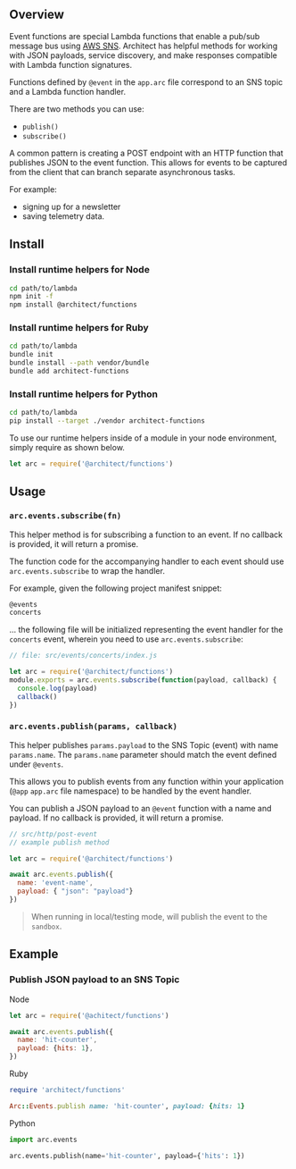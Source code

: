 ## Overview

Event functions are special Lambda functions that enable a pub/sub message bus using [AWS SNS](https://aws.amazon.com/sns/). Architect has helpful methods for working with JSON payloads, service discovery, and make responses compatible with Lambda function signatures.

Functions defined by `@event` in the `app.arc` file correspond to an SNS topic and a Lambda function handler. 

There are two methods you can use: 

- `publish()`  
- `subscribe()`

A common pattern is creating a POST endpoint with an HTTP function that publishes JSON to the event function. This allows for events to be captured from the client that can branch separate asynchronous tasks. 

For example: 

- signing up for a newsletter  
- saving telemetry data.

## Install

### Install runtime helpers for Node

```bash
cd path/to/lambda
npm init -f
npm install @architect/functions
```

### Install runtime helpers for Ruby

```bash
cd path/to/lambda
bundle init
bundle install --path vendor/bundle
bundle add architect-functions
```

### Install runtime helpers for Python

```bash
cd path/to/lambda
pip install --target ./vendor architect-functions
```

To use our runtime helpers inside of a module in your node environment, simply require as shown below.

```js
let arc = require('@architect/functions')
```

## Usage

### `arc.events.subscribe(fn)`

This helper method is for subscribing a function to an event. If no callback is provided, it will return a promise.  

The function code for the accompanying handler to each event should use `arc.events.subscribe` to wrap the handler. 

For example, given the following project manifest snippet:

```bash
@events
concerts
```

... the following file will be initialized representing the event handler for the `concerts` event, wherein you need to use `arc.events.subscribe`:

```js
// file: src/events/concerts/index.js

let arc = require('@architect/functions')
module.exports = arc.events.subscribe(function(payload, callback) {
  console.log(payload)
  callback()
})
```


### `arc.events.publish(params, callback)`

This helper publishes `params.payload` to the SNS Topic (event) with name `params.name`. The `params.name` parameter should match the event defined under `@events`. 

This allows you to publish events from any function within your application (`@app` `app.arc` file namespace) to be handled by the event handler.

You can publish a JSON payload to an `@event` function with a name and payload. If no callback is provided, it will return a promise.

```js
// src/http/post-event 
// example publish method

let arc = require('@architect/functions')

await arc.events.publish({
  name: 'event-name',
  payload: { "json": "payload"}
})
```

> When running in local/testing mode, will publish the event to the `sandbox`.

## Example

### Publish JSON payload to an SNS Topic

Node

```js
let arc = require('@achitect/functions')

await arc.events.publish({
  name: 'hit-counter',
  payload: {hits: 1},
})
```

Ruby

```Ruby
require 'architect/functions'

Arc::Events.publish name: 'hit-counter', payload: {hits: 1}
```

Python

```Python
import arc.events

arc.events.publish(name='hit-counter', payload={'hits': 1})
```
